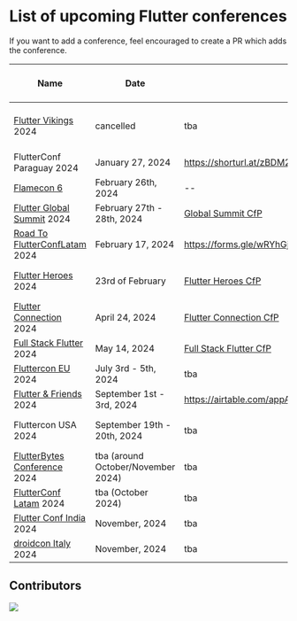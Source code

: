 # List of upcoming Flutter conferences

If you want to add a conference, feel encouraged to create a PR which adds the conference.

| Name                                                               | Date                               | CfP-Link                                                                                                                 | CfP-Deadline-Date        | Place                               | Aprox. Attendees |
| ------------------------------------------------------------------ | ---------------------------------- | ------------------------------------------------------------------------------------------------------------------------ | ------------------------ | ----------------------------------- | ---------------- |
| [Flutter Vikings](https://fluttervikings.com/) 2024                | cancelled                          | tba                                                                                                                      | tba                      | Malmö, Sweden / Copenhagen, Denmark | 500 ?            |
| FlutterConf Paraguay 2024                                          | January 27, 2024                   | https://shorturl.at/zBDM2                                                                                                | January 5, 2024          | Asunción, Paraguay                  | 500-1000         |
| [Flamecon 6](https://flame-engine.org/flamecon)                    | February 26th, 2024                | --                                                                                                                       | --                       | Online                              | 100 +            |
| [Flutter Global Summit](https://events.geekle.us/flutter) 2024     | February 27th - 28th, 2024         | [Global Summit CfP](https://docs.google.com/forms/d/e/1FAIpQLScbZEiHXQRRjebkPQM87cisJdkibaD2qd3nRdMiADmP5129Ww/viewform) | ???                      | Online                              | 5000 +           |
| [Road To FlutterConfLatam](https://peru.flutterconflatam.dev) 2024 | February 17, 2024                  | https://forms.gle/wRYhGjMNk9e8rvVo8                                                                                      | Friday, January 12, 2024 | Arequipa, Perú                      | 500-1000         |
| [Flutter Heroes](https://flutterheroes.com/) 2024                  | 23rd of February                   | [Flutter Heroes CfP](https://papers.synesthesia.it/flutter-heroes-2024/cfp)                                              | 4th of December 2023     | Turin, Italy & Online               | ???              |
| [Flutter Connection](https://flutterconnection.io/) 2024           | April 24, 2024                     | [Flutter Connection CfP](https://flutterconnection.io/cfp)                                                               | February 10, 2024        | Paris, France                       | ???              |
| [Full Stack Flutter](https://fullstackflutter.dev) 2024            | May 14, 2024                       | [Full Stack Flutter CfP](https://forms.gle/aYrcS3dJFZxQW3Eu6)                                                            | March 20, 2024           | Online                              | 1000+            |
| [Fluttercon EU](https://fluttercon.dev/) 2024                      | July 3rd - 5th, 2024               | tba                                                                                                                      | tba                      | Berlin, Germany                     | 1000+            |
| [Flutter & Friends](https://www.flutterfriends.dev/) 2024          | September 1st - 3rd, 2024          | https://airtable.com/appAYMHfCGwzg7bxu/shrSoAdprf4WMGpdY                                                                 | June 1, 2024             | Stockholm, Sweden                   | 250+             |
| Fluttercon USA 2024                                                | September 19th - 20th, 2024        | tba                                                                                                                      | tba                      | New York City, New York             | ???              |
| [FlutterBytes Conference](https://www.flutterbytesconf.com/) 2024  | tba (around October/November 2024) | tba                                                                                                                      | tba                      | Lagos, Nigeria                      | 500+             |
| [FlutterConf Latam](https://flutterconflatam.dev/) 2024            | tba (October 2024)                 | tba                                                                                                                      | tba                      | Mexico City, Mexico                 | 300 - 500        |
| [Flutter Conf India](https://flutterconf.in/home) 2024             | November, 2024                     | tba                                                                                                                      | tba                      | tba, India                          | 500-1000         |
| [droidcon Italy](https://it.droidcon.com/2024/) 2024               | November, 2024                     | tba                                                                                                                      | tba                      | Milan, Italy                        | 500-1000         |

## Contributors

<a href="https://github.com/m-theis/flutter_conferences/graphs/contributors">
  <img src="https://contrib.rocks/image?repo=m-theis/flutter_conferences" />
</a>
